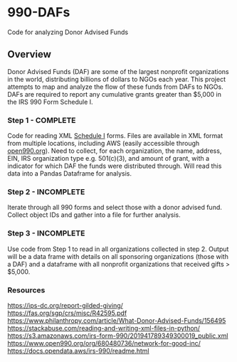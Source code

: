 # 990-DAFs
Code for analyzing Donor Advised Funds 

## Overview

Donor Advised Funds (DAF) are some of the largest nonprofit organizations in the world, distributing billions of dollars to NGOs each year. This project attempts to map and analyze the flow of these funds from DAFs to NGOs. DAFs are required to report any cumulative grants greater than $5,000 in the IRS 990 Form Schedule I. 


### Step 1 - COMPLETE

Code for reading XML [Schedule I](https://www.irs.gov/pub/irs-pdf/f990si.pdf) forms. Files are available in XML format from multiple locations, including AWS (easily accessible through [open990.org](https://www.open990.org/org/680480736/network-for-good-inc/)). Need to collect, for each organization, the name, address, EIN, IRS organization type e.g. 501(c)(3), and amount of grant, with a indicator for which DAF the funds were distributed through. Will read this data into a Pandas Dataframe for analysis. 

### Step 2 - INCOMPLETE

Iterate through all 990 forms and select those with a donor advised fund. Collect object IDs and gather into a file for further analysis.

### Step 3 - INCOMPLETE

Use code from Step 1 to read in all organizations collected in step 2. Output will be a data frame with details on all sponsoring organizations (those with a DAF) and a dataframe with all nonprofit organizations that received gifts > $5,000.

### Resources

https://ips-dc.org/report-gilded-giving/
https://fas.org/sgp/crs/misc/R42595.pdf
https://www.philanthropy.com/article/What-Donor-Advised-Funds/156495
https://stackabuse.com/reading-and-writing-xml-files-in-python/
https://s3.amazonaws.com/irs-form-990/201941789349300019_public.xml
https://www.open990.org/org/680480736/network-for-good-inc/
https://docs.opendata.aws/irs-990/readme.html